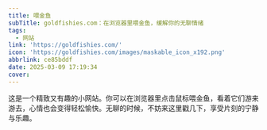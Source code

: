 ```yaml
---
title: 喂金鱼
subTitle: goldfishies.com：在浏览器里喂金鱼，缓解你的无聊情绪
tags:
  - 网站
link: 'https://goldfishies.com/'
icon: 'https://goldfishies.com/images/maskable_icon_x192.png'
abbrlink: ce85bddf
date: 2025-03-09 17:19:34
cover:
---
```


这是一个精致又有趣的小网站。你可以在浏览器里点击鼠标喂金鱼，看着它们游来游去，心情也会变得轻松愉快。无聊的时候，不妨来这里戳几下，享受片刻的宁静与乐趣。